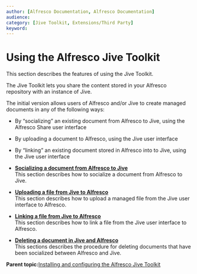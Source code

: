 ```yaml
---
author: [Alfresco Documentation, Alfresco Documentation]
audience: 
category: [Jive Toolkit, Extensions/Third Party]
keyword: 
---
```


# Using the Alfresco Jive Toolkit

This section describes the features of using the Jive Toolkit.

The Jive Toolkit lets you share the content stored in your Alfresco repository with an instance of Jive.

The initial version allows users of Alfresco and/or Jive to create managed documents in any of the following ways:

-   By “socializing” an existing document from Alfresco to Jive, using the Alfresco Share user interface
-   By uploading a document to Alfresco, using the Jive user interface
-   By “linking” an existing document stored in Alfresco into to Jive, using the Jive user interface

-   **[Socializing a document from Alfresco to Jive](../tasks/jive-alfresco-socialize.md)**  
This section describes how to socialize a document from Alfresco to Jive.
-   **[Uploading a file from Jive to Alfresco](../tasks/jive-alfresco-upload.md)**  
This section describes how to upload a managed file from the Jive user interface to Alfresco.
-   **[Linking a file from Jive to Alfresco](../tasks/jive-alfresco-linking.md)**  
This section describes how to link a file from the Jive user interface to Alfresco.
-   **[Deleting a document in Jive and Alfresco](../tasks/jive-doc-delete.md)**  
This sections describes the procedure for deleting documents that have been socialized between Alfresco and Jive.

**Parent topic:**[Installing and configuring the Alfresco Jive Toolkit](../concepts/jive-intro.md)

